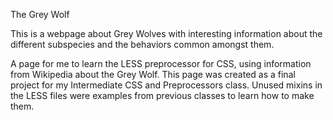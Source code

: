 The Grey Wolf

This is a webpage about Grey Wolves with interesting information about the different subspecies and the behaviors common amongst them.

A page for me to learn the LESS preprocessor for CSS, using information from Wikipedia about the Grey Wolf.
This page was created as a final project for my Intermediate CSS and Preprocessors class.
Unused mixins in the LESS files were examples from previous classes to learn how to make them.
